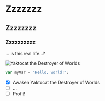 # Zzzzzzz
## Zzzzzzzz
### Zzzzzzzzzz
... is this real life...?

![Yaktocat the Destroyer of Worlds](https://octodex.github.com/images/yaktocat.png)

``` javascript
var myVar = "Hello, world!";
```

- [x] Awaken Yaktocat the Destroyer of Worlds
- [ ] ...
- [ ] Profit!
